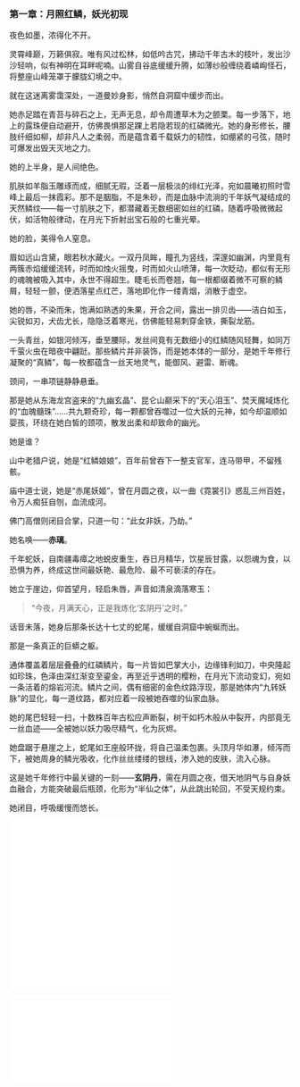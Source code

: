 
### 第一章：月照红鳞，妖光初现

夜色如墨，浓得化不开。

灵霄峰巅，万籁俱寂。唯有风过松林，如低吟古咒，拂动千年古木的枝叶，发出沙沙轻响，似有神明在耳畔呢喃。山雾自谷底缓缓升腾，如薄纱般缠绕着嶙峋怪石，将整座山峰笼罩于朦胧幻境之中。

就在这迷离雾霭深处，一道曼妙身影，悄然自洞窟中缓步而出。

她赤足踏在青苔与碎石之上，无声无息，却令周遭草木为之颤栗。每一步落下，地上的露珠便自动避开，仿佛畏惧那足踝上若隐若现的红磷微光。她的身形修长，腰肢纤细如柳，却非凡人之柔弱，而是蕴含着千载妖力的韧性，如绷紧的弓弦，随时可爆发出毁天灭地之力。

她的上半身，是人间绝色。

肌肤如羊脂玉雕琢而成，细腻无瑕，泛着一层极淡的绯红光泽，宛如晨曦初照时雪峰上最后一抹霞彩。那不是胭脂，不是朱砂，而是血脉中流淌的千年妖气凝结成的天然鳞纹——每一寸肌肤之下，都潜藏着无数细密如丝的红磷，随着呼吸微微起伏，如活物般律动，在月光下折射出宝石般的七重光晕。

她的脸，美得令人窒息。

眉如远山含黛，眼若秋水藏火。一双丹凤眸，瞳孔为竖线，深邃如幽渊，内里竟有两簇赤焰缓缓流转，时而如烛火摇曳，时而如火山喷薄，每一次眨动，都似有无形的魂魄被吸入其中，永世不得超生。睫毛长而卷翘，每一根都缀着微不可察的鳞屑，轻轻一颤，便洒落星点红芒，落地即化作一缕青烟，消散于虚空。

她的唇，不染而朱，饱满如熟透的朱果，开合之间，露出一排贝齿——洁白如玉，尖锐如刃，犬齿尤长，隐隐泛着寒光，仿佛能轻易刺穿金铁，撕裂龙筋。

一头青丝，如银河倾泻，垂至腰际，发丝间竟有无数细小的红鳞随风轻舞，如同万千萤火虫在暗夜中翩跹。那些鳞片并非装饰，而是她本体的一部分，是她千年修行凝聚的“真鳞”，每一枚都蕴含一丝天地灵气，能御风、避雷、断魂。

颈间，一串项链静静悬垂。

那是她从东海龙宫盗来的“九幽玄晶”、昆仑山巅采下的“天心泪玉”、焚天魔域炼化的“血魄髓珠”……共九颗奇珍，每一颗都曾吞噬过一位大妖的元神，如今却温顺如婴孩，环绕在她白皙的颈项，散发出柔和却致命的幽光。

她是谁？

山中老猎户说，她是“红鳞娘娘”，百年前曾吞下一整支官军，连马带甲，不留残骸。

庙中道士说，她是“赤尾妖姬”，曾在月圆之夜，以一曲《霓裳引》惑乱三州百姓，令万人痴狂自刎，血流成河。

佛门高僧则闭目合掌，只道一句：“此女非妖，乃劫。”

她名唤——**赤璃**。

千年蛇妖，自南疆毒瘴之地蜕皮重生，吞日月精华，饮星辰甘露，以怨魂为食，以恐惧为养，终成这世间最妖艳、最危险、最不可亵渎的存在。

她立于崖边，仰首望月，轻启朱唇，声音如清泉滴落寒玉：

> “今夜，月满天心，正是我炼化‘玄阴丹’之时。”

话音未落，她身后那条长达十七丈的蛇尾，缓缓自洞窟中蜿蜒而出。

那是一条真正的巨蟒之躯。

通体覆盖着层层叠叠的红磷鳞片，每一片皆如巴掌大小，边缘锋利如刀，中央隆起如珍珠，色泽由深红渐变至鎏金，再至近乎透明的樱粉，在月光下流动变幻，宛如一条活着的熔岩河流。鳞片之间，偶有细密的金色纹路浮现，那是她体内“九转妖脉”的显化，每一道纹路，都对应着一段被她吞噬的仙家血脉。

她的尾巴轻轻一扫，十数株百年古松应声断裂，树干如朽木般从中裂开，内部竟无一丝血迹——全被她以妖力吸尽精气，化为灰烬。

她盘踞于悬崖之上，蛇尾如王座般环拢，将自己温柔包裹。头顶月华如瀑，倾泻而下，被她周身的鳞光吸收，化作丝丝缕缕的银线，渗入她的皮肤，流入心脉。

这是她千年修行中最关键的一刻——**玄阴丹**，需在月圆之夜，借天地阴气与自身妖血融合，方能突破最后瓶颈，化形为“半仙之体”，从此跳出轮回，不受天规约束。

她闭目，呼吸缓慢而悠长。

![](红鳞泣·续章一：吞猴炼丹.md)
![](红鳞泣·第一章：腹中金猴.md)

![](第二章：吞猴炼丹.md)

